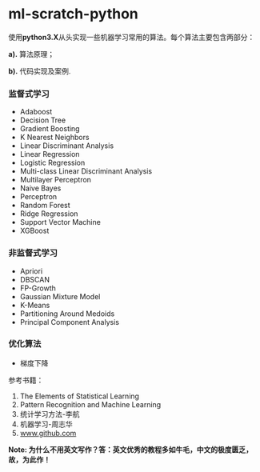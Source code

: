 # ml-scratch-python
使用**python3.X**从头实现一些机器学习常用的算法。每个算法主要包含两部分：

**a).** 算法原理； 

**b).** 代码实现及案例.

### 监督式学习

- Adaboost
- Decision Tree
- Gradient Boosting
- K Nearest Neighbors
- Linear Discriminant Analysis
- Linear Regression
- Logistic Regression
- Multi-class Linear Discriminant Analysis
- Multilayer Perceptron
- Naive Bayes
- Perceptron
- Random Forest
- Ridge Regression
- Support Vector Machine
- XGBoost

### 非监督式学习

- Apriori
- DBSCAN
- FP-Growth
- Gaussian Mixture Model
- K-Means
- Partitioning Around Medoids
- Principal Component Analysis

### 优化算法

- 梯度下降

参考书籍：

1. The Elements of Statistical Learning
2. Pattern Recognition and Machine Learning
3. 统计学习方法-李航
4. 机器学习-周志华
5. www.github.com

**Note: 为什么不用英文写作？答：英文优秀的教程多如牛毛，中文的极度匮乏，故，为此作！**